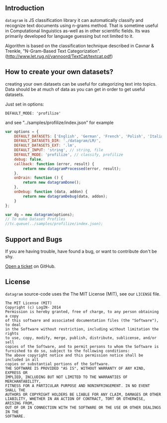 ## Introduction
`datagram` is JS classification library it can automatically classify and recognize text documents using n-grams method. 
That is sometime useful in Computational linguistics as-well as in other scientific fields.
Its was primarily developed for language guessing but not limited to it.

Algorithm is based on the classification technique described in Cavnar & Trenkle, "N-Gram-Based Text Categorization". (http://www.let.rug.nl/vannoord/TextCat/textcat.pdf)

## How to create your own datasets?

creating your own datasets can be useful for categorizing text into topics.
Data should be at much of data as you can get in order to get useful datasets.

Just set in options:

```
DEFAULT_MODE: 'profilize'
```
and see "../samples/profilize/index.json" for example

```javascript
var options = {
    DEFAULT_DATASETS: ['English', 'German', 'French', 'Polish', 'Italian', 'Croatian'],
    DEFAULT_DATASETS_DIR: './datagram/LM/',
    DEFAULT_DATASETS_EXT: '.lm',
    DEFAULT_INPUT: 'string', // string, file
    DEFAULT_MODE: 'profilize', // classify, profilize
    debug: false,
    callback: function (error, result) {
        return new datagramProcessed(error, result);
    },
    onDrain: function () {
        return new datagramDone();
    },
    onDebug: function (data, addon) {
        return new datagramDebug(data, addon);
    }
};

var dg = new datagram(options);
// To make Dataset Profiles
//tc.queue(../samples/profilize/index.json);
```


## Support and Bugs
If you are having trouble, have found a bug, or want to contribute don't be shy.

[Open a ticket](https://github.com/LogIN-/datagram/issues) on GitHub.

## License
`datagram` source-code uses the The MIT License (MIT), see our `LICENSE` file.
```
The MIT License (MIT)
Copyright (c) LogIN- 2014
Permission is hereby granted, free of charge, to any person obtaining a copy
of this software and associated documentation files (the "Software"), to deal
in the Software without restriction, including without limitation the rights
to use, copy, modify, merge, publish, distribute, sublicense, and/or sell
copies of the Software, and to permit persons to whom the Software is
furnished to do so, subject to the following conditions:
The above copyright notice and this permission notice shall be included in all
copies or substantial portions of the Software.
THE SOFTWARE IS PROVIDED "AS IS", WITHOUT WARRANTY OF ANY KIND, EXPRESS OR
IMPLIED, INCLUDING BUT NOT LIMITED TO THE WARRANTIES OF MERCHANTABILITY,
FITNESS FOR A PARTICULAR PURPOSE AND NONINFRINGEMENT. IN NO EVENT SHALL THE
AUTHORS OR COPYRIGHT HOLDERS BE LIABLE FOR ANY CLAIM, DAMAGES OR OTHER
LIABILITY, WHETHER IN AN ACTION OF CONTRACT, TORT OR OTHERWISE, ARISING FROM,
OUT OF OR IN CONNECTION WITH THE SOFTWARE OR THE USE OR OTHER DEALINGS IN THE
SOFTWARE.
```